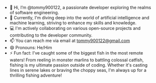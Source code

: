 - 👋 Hi, I’m @tommy900122, a passionate developer exploring the realms of software engineering.
- 🌱 Currently, I'm diving deep into the world of artificial intelligence and machine learning, striving to enhance my skills and knowledge.
- 💻 I'm actively collaborating on various open-source projects and contributing to the developer community.
- 📫 You can reach me via email at tommy900122@gmail.com
- 😄 Pronouns: He/Him
- ⚡ Fun fact: I've caught some of the biggest fish in the most remote waters! From reeling in monster marlins to battling colossal catfish, fishing is my ultimate passion outside of coding. Whether it's casting lines in serene lakes or braving the choppy seas, I'm always up for a thrilling fishing adventure!
